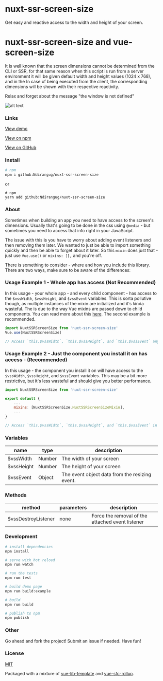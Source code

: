 # nuxt-ssr-screen-size

Get easy and reactive access to the width and height of your screen.

# nuxt-ssr-screen-size and vue-screen-size

It is well known that the screen dimensions cannot be determined from the CLI or SSR, for that same reason when this script is run from a server environment it will be given default width and height values (1024 x 768), and in the In case of being executed from the client, the corresponding dimensions will be shown with their respective reactivity.

Relax and forget about the message "the window is not defined"

![alt text](https://i.imgur.com/Gi0TFBs.png "nuxt-ssr-screen-size")

### Links

[View demo](https://#)

[View on npm](https://#)

[View on GitHub](https://github.com/promosis/nuxt-ssr-screen-size)

### Install

```bash
# npm
npm i github:Ndirangug/nuxt-ssr-screen-size

```
or
```yarn
# npm
yarn add github:Ndirangug/nuxt-ssr-screen-size

```


### About

Sometimes when building an app you need to have access to the screen's dimensions. Usually that's going to be done in the css using `@media` - but sometimes you need to access that info right in your JavaScript.

The issue with this is you have to worry about adding event listeners and then removing them later. We wanted to just be able to import something quickly and then be able to forget about it later. So this `mixin` does just that - just use `Vue.use()` or `mixins: [],` and you're off.

There is something to consider - where and how you include this library. There are two ways, make sure to be aware of the differences:

### Usage Example 1 - Whole app has access (Not Recommended)

In this usage - your whole app - and every child component - has access to the `$vssWidth`, `$vssHeight`, and `$vssEvent` variables. This is sorta pollutive though, as multiple instances of the mixin are initialized and it's kinda wasteful. The is due to the way Vue mixins are passed down to child components. You can read more about this [here](https://vuejs.org/v2/guide/mixins.html#Global-Mixin). The second example is recommended.

```javascript
import NuxtSSRScreenSize from 'nuxt-ssr-screen-size'
Vue.use(NuxtSSRScreenSize)

// Access `this.$vssWidth`, `this.$vssHeight`, and `this.$vssEvent` anywhere in your app.
```

### Usage Example 2 - Just the component you install it on has access - (Recommended)

In this usage - the component you install it on will have access to the `$vssWidth`, `$vssHeight`, and `$vssEvent` variables. This may be a bit more restrictive, but it's less wasteful and should give you better performance.

```javascript
import NuxtSSRScreenSize from 'nuxt-ssr-screen-size'

export default {
    ...
    mixins: [NuxtSSRScreenSize.NuxtSSRScreenSizeMixin],
    ...
}

// Access `this.$vssWidth`, `this.$vssHeight`, and `this.$vssEvent` in your component.
```
### Variables

| name | type | description |
|--------|------------|-------------|
| $vssWidth | Number | The width of your screen |
| $vssHeight | Number | The height of your screen |
| $vssEvent | Object | The event object data from the resizing event. |

### Methods

| method | parameters | description |
|--------|------------|-------------|
| $vssDestroyListener | none | Force the removal of the attached event listener |

### Development

```bash
# install dependencies
npm install

# serve with hot reload
npm run watch

# run the tests
npm run test

# build demo page
npm run build:example

# build
npm run build

# publish to npm
npm publish
```

### Other

Go ahead and fork the project! Submit an issue if needed. Have fun!

### License

[MIT](http://opensource.org/licenses/MIT)

Packaged with a mixture of [vue-lib-template](https://github.com/biigpongsatorn/vue-lib-template) and [vue-sfc-rollup](https://github.com/team-innovation/vue-sfc-rollup).
